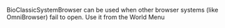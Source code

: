 BioClassicSystemBrowser can be used when other browser systems (like OmniBrowser) fail to open. Use it from the World Menu